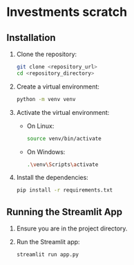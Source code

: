 # Investments scratch

## Installation

1. Clone the repository:
    ```bash
    git clone <repository_url>
    cd <repository_directory>
    ```

2. Create a virtual environment:
    ```bash
    python -m venv venv
    ```

3. Activate the virtual environment:

    - On Linux:
        ```bash
        source venv/bin/activate
        ```

    - On Windows:
        ```bash
        .\venv\Scripts\activate
        ```

4. Install the dependencies:
    ```bash
    pip install -r requirements.txt
    ```

## Running the Streamlit App

1. Ensure you are in the project directory.

2. Run the Streamlit app:
    ```bash
    streamlit run app.py
    ```
